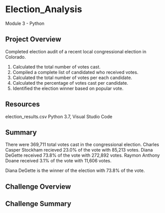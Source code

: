 # Election_Analysis
Module 3 - Python

## Project Overview
Completed election audit of a recent local congressional election in Colorado.

1. Calculated the total number of votes cast.
2. Compiled a complete list of candidated who received votes.
3. Calculated the total number of votes per each candidate.
4. Calculated the percentage of votes cast per candidate.
5. Identified the election winner based on popular vote.


## Resources
election_results.csv
Python 3.7, Visual Studio Code


## Summary
There were 369,711 total votes cast in the congressional election.
  Charles Casper Stockham recieved 23.0% of the vote with 85,213 votes.
  Diana DeGette received 73.8% of the vote with 272,892 votes.
  Raymon Anthony Doane received 3.1% of the vote with 11,606 votes.

Diana DeGette is the winner of the election with 73.8% of the vote.

## Challenge Overview

## Challenge Summary
  
